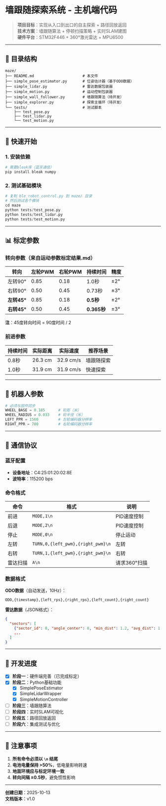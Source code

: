 # 墙跟随探索系统 - 主机端代码

> **项目目标**：实现从入口到出口的自主探索 + 路径回放返回  
> **技术方案**：墙跟随算法 + 停顿扫描策略 + 实时SLAM建图  
> **硬件平台**：STM32F446 + 360°激光雷达 + MPU6500

---

## 📁 目录结构

```
maze/
├── README.md                      # 本文件
├── simple_pose_estimator.py       # 位姿估计器（基于ODO数据）
├── simple_lidar.py                # 雷达数据包装器
├── simple_motion.py               # 运动控制包装器
├── simple_wall_follower.py        # 墙跟随算法（待开发）
├── simple_explorer.py             # 探索主循环（待开发）
└── tests/                         # 测试脚本
    ├── test_pose.py
    ├── test_lidar.py
    └── test_motion.py
```

---

## 🚀 快速开始

### 1. 安装依赖

```bash
# 需要bleak库（蓝牙通信）
pip install bleak numpy
```

### 2. 测试基础模块

```python
# 复制 ble_robot_control.py 到 maze/ 目录
# 然后测试各个模块
cd maze
python tests/test_pose.py
python tests/test_lidar.py
python tests/test_motion.py
```

---

## 📊 标定参数

### 转向参数（来自运动参数标定结果.md）

| 转向 | 左轮PWM | 右轮PWM | 持续时间 | 精度 |
|-----|---------|---------|---------|------|
| 左转90° | 0.85 | 0.18 | 1.0秒 | ±2° |
| 右转90° | 0.50 | 0.45 | 0.73秒 | ±3° |
| **左转45°** | 0.85 | 0.18 | **0.5秒** | ±2° |
| **右转45°** | 0.50 | 0.45 | **0.365秒** | ±3° |

**注**：45度转向时间 = 90度时间 / 2

### 前进参数

| 持续时间 | 实际距离 | 实际速度 | 推荐场景 |
|---------|---------|---------|---------|
| 0.8秒 | 26.3 cm | 32.9 cm/s | 墙跟随探索 |
| 1.0秒 | 31.9 cm | 31.9 cm/s | 快速探索 |

---

## 🔧 机器人参数

```python
# 必须与固件同步
WHEEL_BASE = 0.185      # 轮距（米）
WHEEL_RADIUS = 0.033    # 轮半径（米）
LEFT_PPR = 1560         # 左轮编码器分辨率
RIGHT_PPR = 780         # 右轮编码器分辨率
```

---

## 📡 通信协议

### 蓝牙配置
- **设备地址**：C4:25:01:20:02:8E
- **波特率**：115200 bps

### 命令格式

| 命令 | 格式 | 说明 |
|-----|------|------|
| 前进 | `MODE,1\n` | PID速度控制 |
| 后退 | `MODE,2\n` | PID速度控制 |
| 停止 | `MODE,0\n` | 停止运动 |
| 左转 | `TURN,0,{left_pwm},{right_pwm}\n` | 左转 |
| 右转 | `TURN,1,{left_pwm},{right_pwm}\n` | 右转 |
| 雷达扫描 | `A\n` | 请求360°扫描 |

### 数据格式

**ODO数据**（自动发送，10Hz）：
```
ODO,{timestamp},{left_rps},{right_rps},{left_count},{right_count}
```

**雷达数据**（JSON格式）：
```json
{
  "sectors": [
    {"sector_id": 0, "angle_center": 0, "min_dist": 1.2, "avg_dist": 1.5, "count": 15},
    ...
  ]
}
```

---

## 🎯 开发进度

- [x] **阶段一**：硬件端完善（已完成标定）
- [x] **阶段二**：Python基础功能
  - [x] SimplePoseEstimator
  - [x] SimpleLidarWrapper
  - [x] SimpleMotionController
- [ ] **阶段三**：墙跟随算法
- [ ] **阶段四**：实时SLAM可视化
- [ ] **阶段五**：路径回放返回
- [ ] **阶段六**：集成测试与优化

---

## 📝 注意事项

1. **所有命令必须以 `\n` 结尾**
2. **电池电量保持 >50%**，低电量影响转速
3. **地面环境应与标定环境一致**
4. **转向间隔 ≥0.5秒**，避免惯性影响

---

**创建日期**：2025-10-13  
**文档版本**：v1.0

